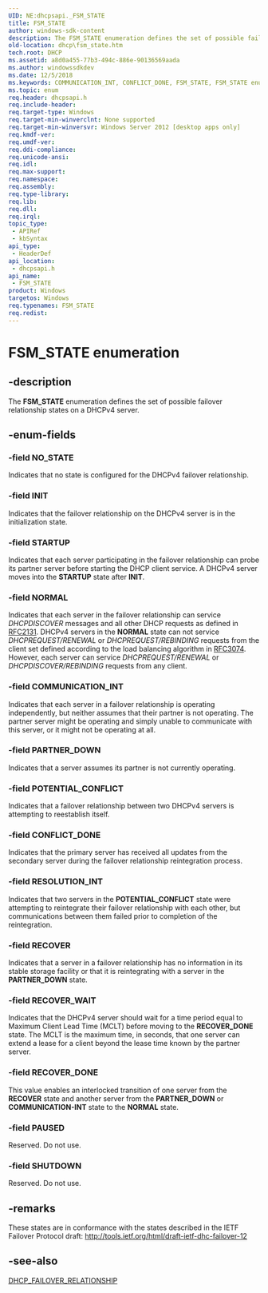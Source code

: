 ```yaml
---
UID: NE:dhcpsapi._FSM_STATE
title: FSM_STATE
author: windows-sdk-content
description: The FSM_STATE enumeration defines the set of possible failover relationship states on a DHCPv4 server.
old-location: dhcp\fsm_state.htm
tech.root: DHCP
ms.assetid: a8d0a455-77b3-494c-886e-90136569aada
ms.author: windowssdkdev
ms.date: 12/5/2018
ms.keywords: COMMUNICATION_INT, CONFLICT_DONE, FSM_STATE, FSM_STATE enumeration [DHCP], INIT, NORMAL, NO_STATE, PARTNER_DOWN, PAUSED, POTENTIAL_CONFLICT, RECOVER, RECOVER_DONE, RECOVER_WAIT, RESOLUTION_INT, SHUTDOWN, STARTUP, dhcp.fsm_state, dhcpsapi/COMMUNICATION_INT, dhcpsapi/CONFLICT_DONE, dhcpsapi/FSM_STATE, dhcpsapi/INIT, dhcpsapi/NORMAL, dhcpsapi/NO_STATE, dhcpsapi/PARTNER_DOWN, dhcpsapi/PAUSED, dhcpsapi/POTENTIAL_CONFLICT, dhcpsapi/RECOVER, dhcpsapi/RECOVER_DONE, dhcpsapi/RECOVER_WAIT, dhcpsapi/RESOLUTION_INT, dhcpsapi/SHUTDOWN, dhcpsapi/STARTUP
ms.topic: enum
req.header: dhcpsapi.h
req.include-header: 
req.target-type: Windows
req.target-min-winverclnt: None supported
req.target-min-winversvr: Windows Server 2012 [desktop apps only]
req.kmdf-ver: 
req.umdf-ver: 
req.ddi-compliance: 
req.unicode-ansi: 
req.idl: 
req.max-support: 
req.namespace: 
req.assembly: 
req.type-library: 
req.lib: 
req.dll: 
req.irql: 
topic_type:
 - APIRef
 - kbSyntax
api_type:
 - HeaderDef
api_location:
 - dhcpsapi.h
api_name:
 - FSM_STATE
product: Windows
targetos: Windows
req.typenames: FSM_STATE
req.redist: 
---
```


# FSM_STATE enumeration


## -description


The <b>FSM_STATE</b> enumeration defines the set of possible failover relationship states on a DHCPv4 server.




## -enum-fields




### -field NO_STATE

Indicates that no state is configured for the DHCPv4 failover relationship.


### -field INIT

Indicates that the failover relationship on the DHCPv4 server is in the initialization state.


### -field STARTUP

Indicates that each server participating in the failover relationship can probe its partner server before starting the DHCP client service. A DHCPv4 server moves into the <b>STARTUP</b> state after <b>INIT</b>.


### -field NORMAL

Indicates that each server in the failover relationship can service <i>DHCPDISCOVER</i> messages and all other DHCP requests as defined in <a href="http://www.ietf.org/rfc/rfc2131.txt">RFC2131</a>. DHCPv4 servers in the <b>NORMAL</b> state can not service <i>DHCPREQUEST/RENEWAL</i> or <i>DHCPREQUEST/REBINDING</i> requests from the client set defined according to  the load balancing algorithm in <a href="http://tools.ietf.org/html/rfc3074">RFC3074</a>. However, each server can service <i>DHCPREQUEST/RENEWAL</i> or <i>DHCPDISCOVER/REBINDING</i> requests from any client.


### -field COMMUNICATION_INT

Indicates that each server in a failover relationship is operating independently, but neither assumes that their partner is not operating. The partner server might be operating and simply unable to communicate with this server, or it might not be operating at all.


### -field PARTNER_DOWN

Indicates that a server assumes its partner is not currently operating.


### -field POTENTIAL_CONFLICT

Indicates that a failover relationship between two DHCPv4 servers is attempting to reestablish itself.


### -field CONFLICT_DONE

Indicates that  the primary server has received all updates from the secondary server during the failover relationship reintegration process.


### -field RESOLUTION_INT

Indicates that two servers in the <b>POTENTIAL_CONFLICT</b> state were attempting to reintegrate their failover relationship with each other, but communications between them failed prior to completion of the reintegration.


### -field RECOVER

Indicates that a server in a failover relationship has no information in its stable storage facility or that it is reintegrating with a server in the <b>PARTNER_DOWN</b> state.


### -field RECOVER_WAIT

Indicates that the DHCPv4 server should wait for a time period equal to Maximum Client Lead Time (MCLT) before moving to the <b>RECOVER_DONE</b> state. The MCLT is the maximum time, in seconds, that one server can extend a lease for a client beyond the lease time known by the partner server.


### -field RECOVER_DONE

This value enables an interlocked transition of one server from the <b>RECOVER</b> state and another server from the <b>PARTNER_DOWN</b> or <b>COMMUNICATION-INT</b> state to the <b>NORMAL</b> state.


### -field PAUSED

Reserved. Do not use.


### -field SHUTDOWN

Reserved. Do not use.


## -remarks



These states are in conformance with the states described in the IETF Failover Protocol draft: <a href="http://tools.ietf.org/html/draft-ietf-dhc-failover-12">http://tools.ietf.org/html/draft-ietf-dhc-failover-12</a>




## -see-also




<a href="https://msdn.microsoft.com/b409b0ff-2fdc-416c-a7ce-2cba9cf75122">DHCP_FAILOVER_RELATIONSHIP</a>
 

 

